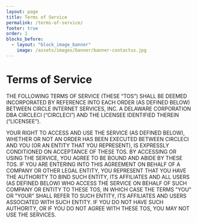 ```yaml
---
layout: page
title: Terms of Service
permalink: /terms-of-service/
footer: true
order: 1
blocks_before:
  - layout: "block_image_banner"
    image: /assets/images/banner/banner-contactus.jpg
---
```

# Terms of Service
THE FOLLOWING TERMS OF SERVICE (THESE “TOS”) SHALL BE DEEMED INCORPORATED BY REFERENCE INTO EACH ORDER (AS DEFINED BELOW) BETWEEN CIRCLE INTERNET SERVICES, INC. A DELAWARE CORPORATION DBA CIRCLECI (“CIRCLECI”) AND THE LICENSEE IDENTIFIED THEREIN (“LICENSEE”).

YOUR RIGHT TO ACCESS AND USE THE SERVICE (AS DEFINED BELOW), WHETHER OR NOT AN ORDER HAS BEEN EXECUTED BETWEEN CIRCLECI AND YOU (OR AN ENTITY THAT YOU REPRESENT), IS EXPRESSLY CONDITIONED ON ACCEPTANCE OF THESE TOS. BY ACCESSING OR USING THE SERVICE, YOU AGREE TO BE BOUND AND ABIDE BY THESE TOS. IF YOU ARE ENTERING INTO THIS AGREEMENT ON BEHALF OF A COMPANY OR OTHER LEGAL ENTITY, YOU REPRESENT THAT YOU HAVE THE AUTHORITY TO BIND SUCH ENTITY, ITS AFFILIATES AND ALL USERS (AS DEFINED BELOW) WHO ACCESS THE SERVICE ON BEHALF OF SUCH COMPANY OR ENTITY TO THESE TOS, IN WHICH CASE THE TERMS "YOU" OR "YOUR" SHALL REFER TO SUCH ENTITY, ITS AFFILIATES AND USERS ASSOCIATED WITH SUCH ENTITY. IF YOU DO NOT HAVE SUCH AUTHORITY, OR IF YOU DO NOT AGREE WITH THESE TOS, YOU MAY NOT USE THE SERVICES.